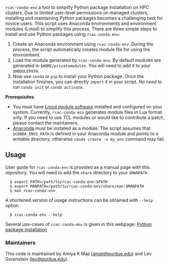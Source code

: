 `rcac-conda-env` a tool to simplify Python package installation on HPC clusters. Due to limited user-level permissions on managed clusters, installing and maintaining Python packages becomes a challenging task for novice users. This script uses Anaconda environments and environment modules (Lmod) to simplify this process. There are three simple steps to install and use Python packages using `rcac-conda-env`:

 1. Create an Anaconda environment using `rcac-conda-env`. During the process, the script automatically creates module file for using the environment.
 2. Load the module generated by `rcac-conda-env`. By default modules are generated in `$HOME/privatemodules`. You will need to add it to your `$MODULEPATH`.
 3. Now use `conda` or `pip` to install your Python package. Once the installation finishes, you can directly `import` it in your script. _No need to run `conda init` or `conda activate`_.

**Prerequisites**
 - You must have [Lmod module software](https://lmod.readthedocs.io/en/latest/index.html) installed and configured on your system. Currently, `rcac-conda-env` generates module files in Lua format only. If you need to use TCL modules or would like to contribute a patch, please contact the maintainers.
 - [Anaconda](https://www.anaconda.com/) must be installed as a module. The script assumes that `$CONDA_ENVS_PATH` is defined in your Anaconda module and points to a writable directory, otherwise `conda create -n my_env` command may fail. 

## Usage

User guide for `rcac-conda-env` is provided as a manual page with this repository. You will need to add the `share` directory to your `$MANPATH`.

  ```
    $ export PATH=/path/to/rcac-conda-env:$PATH
    $ export MANPATH=/path/to/rcac-conda-env/share/man:$MANPATH
    $ man rcac-conda-env
  ```

A shortened version of usage instructions can be obtained with `--help` option.

  ```
    $ rcac-conda-env --help
  ```

Several use-cases of `rcac-conda-env` is given in this webpage: [Python package installation](https://www.rcac.purdue.edu/knowledge/brown/run/examples/apps/python/packages)

### Maintainers
This code is maintained by Amiya K Maji (amaji@purdue.edu) and Lev Gorenstein (lev@purdue.edu).

